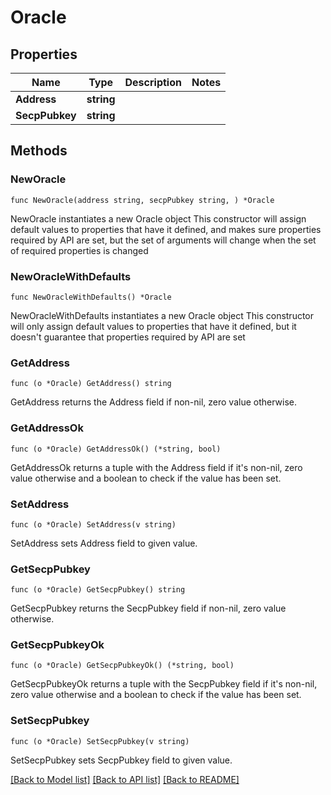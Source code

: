 # Oracle

## Properties

Name | Type | Description | Notes
------------ | ------------- | ------------- | -------------
**Address** | **string** |  | 
**SecpPubkey** | **string** |  | 

## Methods

### NewOracle

`func NewOracle(address string, secpPubkey string, ) *Oracle`

NewOracle instantiates a new Oracle object
This constructor will assign default values to properties that have it defined,
and makes sure properties required by API are set, but the set of arguments
will change when the set of required properties is changed

### NewOracleWithDefaults

`func NewOracleWithDefaults() *Oracle`

NewOracleWithDefaults instantiates a new Oracle object
This constructor will only assign default values to properties that have it defined,
but it doesn't guarantee that properties required by API are set

### GetAddress

`func (o *Oracle) GetAddress() string`

GetAddress returns the Address field if non-nil, zero value otherwise.

### GetAddressOk

`func (o *Oracle) GetAddressOk() (*string, bool)`

GetAddressOk returns a tuple with the Address field if it's non-nil, zero value otherwise
and a boolean to check if the value has been set.

### SetAddress

`func (o *Oracle) SetAddress(v string)`

SetAddress sets Address field to given value.


### GetSecpPubkey

`func (o *Oracle) GetSecpPubkey() string`

GetSecpPubkey returns the SecpPubkey field if non-nil, zero value otherwise.

### GetSecpPubkeyOk

`func (o *Oracle) GetSecpPubkeyOk() (*string, bool)`

GetSecpPubkeyOk returns a tuple with the SecpPubkey field if it's non-nil, zero value otherwise
and a boolean to check if the value has been set.

### SetSecpPubkey

`func (o *Oracle) SetSecpPubkey(v string)`

SetSecpPubkey sets SecpPubkey field to given value.



[[Back to Model list]](../README.md#documentation-for-models) [[Back to API list]](../README.md#documentation-for-api-endpoints) [[Back to README]](../README.md)


